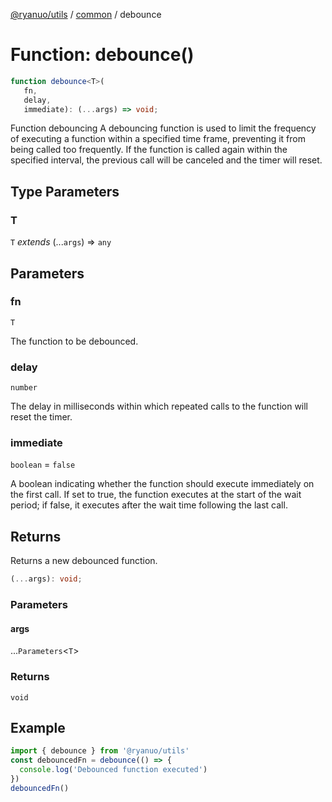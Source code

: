 [@ryanuo/utils](../../index.md) / [common](../index.md) / debounce

# Function: debounce()

```ts
function debounce<T>(
   fn, 
   delay, 
   immediate): (...args) => void;
```

Function debouncing
A debouncing function is used to limit the frequency of executing a function within a specified time frame, preventing it from being called too frequently.
If the function is called again within the specified interval, the previous call will be canceled and the timer will reset.

## Type Parameters

### T

`T` *extends* (...`args`) => `any`

## Parameters

### fn

`T`

The function to be debounced.

### delay

`number`

The delay in milliseconds within which repeated calls to the function will reset the timer.

### immediate

`boolean` = `false`

A boolean indicating whether the function should execute immediately on the first call. If set to true, the function executes at the start of the wait period; if false, it executes after the wait time following the last call.

## Returns

Returns a new debounced function.

```ts
(...args): void;
```

### Parameters

#### args

...`Parameters`\<`T`\>

### Returns

`void`

## Example

```ts twoslash
import { debounce } from '@ryanuo/utils'
const debouncedFn = debounce(() => {
  console.log('Debounced function executed')
})
debouncedFn()
```
